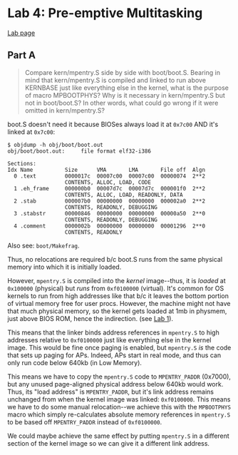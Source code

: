 # Lab 4: Pre-emptive Multitasking

[Lab page](https://pdos.csail.mit.edu/6.828/2016/labs/lab4/)

## Part A

> Compare kern/mpentry.S side by side with boot/boot.S. Bearing in mind that kern/mpentry.S is compiled and linked to run above KERNBASE just like everything else in the kernel, what is the purpose of macro MPBOOTPHYS? Why is it necessary in kern/mpentry.S but not in boot/boot.S? In other words, what could go wrong if it were omitted in kern/mpentry.S?

boot.S doesn't need it because BIOSes always load it at `0x7c00` AND it's linked at `0x7c00`:
```shell
$ objdump -h obj/boot/boot.out
obj/boot/boot.out:     file format elf32-i386

Sections:
Idx Name          Size      VMA       LMA       File off  Algn
  0 .text         0000017c  00007c00  00007c00  00000074  2**2
                  CONTENTS, ALLOC, LOAD, CODE
  1 .eh_frame     000000b0  00007d7c  00007d7c  000001f0  2**2
                  CONTENTS, ALLOC, LOAD, READONLY, DATA
  2 .stab         000007b0  00000000  00000000  000002a0  2**2
                  CONTENTS, READONLY, DEBUGGING
  3 .stabstr      00000846  00000000  00000000  00000a50  2**0
                  CONTENTS, READONLY, DEBUGGING
  4 .comment      0000002b  00000000  00000000  00001296  2**0
                  CONTENTS, READONLY
```
Also see: `boot/Makefrag`.

Thus, no relocations are required b/c boot.S runs from the same physical memory into which it is initially loaded.

However, `mpentry.S` is compiled into the *kernel* image--thus, it is *loaded* at `0x100000` (physical) but *runs* from `0xf0100000` (virtual). It's common for OS kernels to run from high addresses like that b/c it leaves the bottom portion of virtual memory free for user procs. However, the machine might not have that much physical memory, so the kernel gets loaded at 1mb in physmem, just above BIOS ROM, hence the indirection. (see [Lab 1](https://pdos.csail.mit.edu/6.828/2016/labs/lab1/)).

This means that the linker binds address references in `mpentry.S` to high addresses relative to `0xf0100000` just like everything else in the kernel image. This would be fine once paging is enabled, but `mpentry.S` *is* the code that sets up paging for APs. Indeed, APs start in real mode, and thus can only run code below 640kb (in Low Memory).

This means we have to copy the `mpentry.S` code to `MPENTRY_PADDR` (0x7000), but any unused page-aligned physical address below 640kb would work. Thus, its "load address" is `MPENTRY_PADDR`, but it's link address remains unchanged from when the kernel image was linked: `0xf0100000`. This means we have to do some manual relocation--we achieve this with the `MPBOOTPHYS` macro which simply re-calculates absolute memory references in `mpentry.S` to be based off `MPENTRY_PADDR` instead of `0xf0100000`.

We could maybe achieve the same effect by putting `mpentry.S` in a different section of the kernel image so we can give it a different link address.
